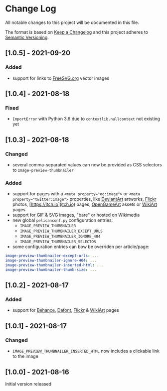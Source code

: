 # Change Log
All notable changes to this project will be documented in this file.

The format is based on [Keep a Changelog](http://keepachangelog.com/)
and this project adheres to [Semantic Versioning](http://semver.org/).

## [1.0.5] - 2021-09-20
### Added
* support for links to [FreeSVG.org](https://freesvg.org) vector images

## [1.0.4] - 2021-08-18
### Fixed
* `ImportError` with Python 3.6 due to `contextlib.nullcontext` not existing yet

## [1.0.3] - 2021-08-18
### Changed
* several comma-separated values can now be provided as CSS selectors to `Image-preview-thumbnailer`
### Added
* support for pages with a `<meta property="og:image">` or `<meta property="twitter:image">` properties,
  like [DeviantArt](https://www.deviantart.com) artworks, [Flickr](https://www.flickr.com) photos, [https://itch.io](itch.io) pages,
  [OpenGameArt](https://opengameart.org) assets or [WikiArt](https://www.wikiart.org) pages
* support for GIF & SVG images, "bare" or hosted on Wikimedia
* new global `pelicanconf.py` configuration entries:
    + `IMAGE_PREVIEW_THUMBNAILER`
    + `IMAGE_PREVIEW_THUMBNAILER_EXCEPT_URLS`
    + `IMAGE_PREVIEW_THUMBNAILER_IGNORE_404`
    + `IMAGE_PREVIEW_THUMBNAILER_SELECTOR`
* some configuration entries can bow be overriden per article/page:
```yaml
image-preview-thumbnailer-except-urls: ...
image-preview-thumbnailer-ignore-404: ...
image-preview-thumbnailer-inserted-html: ...
image-preview-thumbnailer-thumb-size: ...
```

## [1.0.2] - 2021-08-17
### Added
* support for [Behance](https://www.behance.net), [Dafont](https://www.dafont.com), [Flickr](https://www.flickr.com) & [WikiArt](https://www.wikiart.org) pages

## [1.0.1] - 2021-08-17
### Changed
* `IMAGE_PREVIEW_THUMBNAILER_INSERTED_HTML` now includes a clickable link to the image

## [1.0.0] - 2021-08-16
Initial version released
